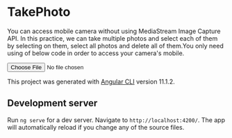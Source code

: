 # TakePhoto

You can access mobile camera without using MediaStream Image Capture API. In this practice, we can take multiple photos and select each of them by selecting on them, select all photos and delete all of them.You only need using of below code in order to access your camera's mobile.

<input type="file" accept="image/*" capture="camera" /> 


This project was generated with [Angular CLI](https://github.com/angular/angular-cli) version 11.1.2.

## Development server

Run `ng serve` for a dev server. Navigate to `http://localhost:4200/`. The app will automatically reload if you change any of the source files.


